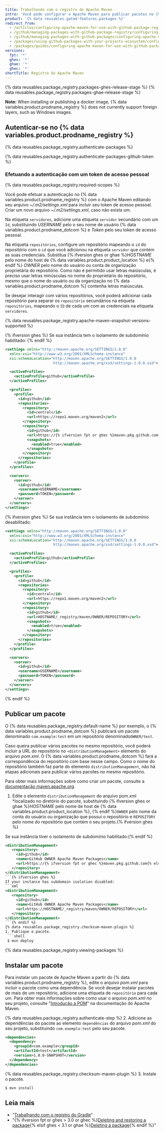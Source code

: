 ```yaml
---
title: Trabalhando com o registro do Apache Maven
intro: 'Você pode configurar o Apache Maven para publicar pacotes no {% data variables.product.prodname_registry %} e usar pacotes armazenados no {% data variables.product.prodname_registry %} como dependências em um projeto Java.'
product: '{% data reusables.gated-features.packages %}'
redirect_from:
  - /articles/configuring-apache-maven-for-use-with-github-package-registry
  - /github/managing-packages-with-github-package-registry/configuring-apache-maven-for-use-with-github-package-registry
  - /github/managing-packages-with-github-packages/configuring-apache-maven-for-use-with-github-packages
  - /packages/using-github-packages-with-your-projects-ecosystem/configuring-apache-maven-for-use-with-github-packages
  - /packages/guides/configuring-apache-maven-for-use-with-github-packages
versions:
  fpt: '*'
  ghes: '*'
  ghae: '*'
  ghec: '*'
shortTitle: Registro do Apache Maven
---
```


{% data reusables.package_registry.packages-ghes-release-stage %}
{% data reusables.package_registry.packages-ghae-release-stage %}

**Note:** When installing or publishing a docker image, {% data variables.product.prodname_registry %} does not currently support foreign layers, such as Windows images.

## Autenticar-se no {% data variables.product.prodname_registry %}

{% data reusables.package_registry.authenticate-packages %}

{% data reusables.package_registry.authenticate-packages-github-token %}

### Efetuando a autenticação com um token de acesso pessoal

{% data reusables.package_registry.required-scopes %}

Você pode efetuar a autenticação no {% data variables.product.prodname_registry %} com o Apache Maven editando seu arquivo *~/.m2/settings.xml* para incluir seu token de acesso pessoal. Criar um novo arquivo *~/.m2/settings.xml*, caso não exista um.

Na etiqueta `servidores`, adicione uma etiqueta `servidor` secundário com um `Id`, substituindo *USERNAME* pelo o seu nome de usuário {% data variables.product.prodname_dotcom %} e *Token* pelo seu token de acesso pessoal.

Na etiqueta `repositórios`, configure um repositório mapeando o `id` do repositório com o `id` que você adicionou na etiqueta `servidor` que contém as suas credenciais. Substitua {% ifversion ghes or ghae %}*HOSTNAME* pelo nome do host de {% data variables.product.product_location %} e{% endif %} *OWNER* pelo nome do usuário ou conta de organização proprietária do repositório. Como não é permitido usar letras maiúsculas, é preciso usar letras minúsculas no nome do proprietário do repositório, mesmo que o nome do usuário ou da organização no {% data variables.product.prodname_dotcom %} contenha letras maiúsculas.

Se desejar interagir com vários repositórios, você poderá adicionar cada repositório para separar os `repositório` secundários na etiqueta `repositórios`, mapeando o `ID` de cada um com as credenciais na etiqueta `servidores`.

{% data reusables.package_registry.apache-maven-snapshot-versions-supported %}

{% ifversion ghes %}
Se sua instância tem o isolamento de subdomínio habilitado:
{% endif %}

```xml
<settings xmlns="http://maven.apache.org/SETTINGS/1.0.0"
  xmlns:xsi="http://www.w3.org/2001/XMLSchema-instance"
  xsi:schemaLocation="http://maven.apache.org/SETTINGS/1.0.0
                      http://maven.apache.org/xsd/settings-1.0.0.xsd">

  <activeProfiles>
    <activeProfile>github</activeProfile>
  </activeProfiles>

  <profiles>
    <profile>
      <id>github</id>
      <repositories>
        <repository>
          <id>central</id>
          <url>https://repo1.maven.org/maven2</url>
        </repository>
        <repository>
          <id>github</id>
          <url>https://{% ifversion fpt or ghec %}maven.pkg.github.com{% else %}maven.HOSTNAME{% endif %}/OWNER/REPOSITORY</url>
          <snapshots>
            <enabled>true</enabled>
          </snapshots>
        </repository>
      </repositories>
    </profile>
  </profiles>

  <servers>
    <server>
      <id>github</id>
      <username>USERNAME</username>
      <password>TOKEN</password>
    </server>
  </servers>
</settings>
```

{% ifversion ghes %}
Se sua instância tem o isolamento de subdomínio desabilitado:

```xml
<settings xmlns="http://maven.apache.org/SETTINGS/1.0.0"
  xmlns:xsi="http://www.w3.org/2001/XMLSchema-instance"
  xsi:schemaLocation="http://maven.apache.org/SETTINGS/1.0.0
                      http://maven.apache.org/xsd/settings-1.0.0.xsd">

  <activeProfiles>
    <activeProfile>github</activeProfile>
  </activeProfiles>

  <profiles>
    <profile>
      <id>github</id>
      <repositories>
        <repository>
          <id>central</id>
          <url>https://repo1.maven.org/maven2</url>
        </repository>
        <repository>
          <id>github</id>
          <url>HOSTNAME/_registry/maven/OWNER/REPOSITORY</url>
          <snapshots>
            <enabled>true</enabled>
          </snapshots>
        </repository>
      </repositories>
    </profile>
  </profiles>

  <servers>
    <server>
      <id>github</id>
      <username>USERNAME</username>
      <password>TOKEN</password>
    </server>
  </servers>
</settings>
```
{% endif %}

## Publicar um pacote

O {% data reusables.package_registry.default-name %} por exemplo, o {% data variables.product.prodname_dotcom %} publicará um pacote denominado `com.example:test` em um repositório denominado`OWNER/test`.

Caso queira publicar vários pacotes no mesmo repositório, você poderá incluir a URL do repositório no `<distributionManagement>` elemento do arquivo *pom.xml*. O {% data variables.product.prodname_dotcom %} fará a correspondência do repositório com base nesse campo. Como o nome do repositório também faz parte do elemento `distributionManagement`, não há etapas adicionais para publicar vários pacotes no mesmo repositório.

Para obter mais informações sobre como criar um pacote, consulte a [documentação maven.apache.org](https://maven.apache.org/guides/getting-started/maven-in-five-minutes.html).

1. Edite o elemento `distributionManagement` do arquivo pom.xml</em> *localizado no diretório do pacote, substituindo {% ifversion ghes or ghae %}*HOSTNAME* pelo nome de host de {% data variables.product.product_location %}, {% endif %}`OWNER` pelo nome da conta do usuário ou organização que possui o repositório e `REPOSITORY` pelo nome do repositório que contém o seu projeto.{% ifversion ghes %}</p>

  Se sua instância tiver o isolamento de subdomínio habilitado:{% endif %}
  ```xml
  <distributionManagement>
     <repository>
       <id>github</id>
       <name>GitHub OWNER Apache Maven Packages</name>
       <url>https://{% ifversion fpt or ghec %}maven.pkg.github.com{% else %}maven.HOSTNAME{% endif %}/OWNER/REPOSITORY</url>
     </repository>
  </distributionManagement>
  ```{% ifversion ghes %}
  If your instance has subdomain isolation disabled:
  ```xml
  <distributionManagement>
     <repository>
       <id>github</id>
       <name>GitHub OWNER Apache Maven Packages</name>
       <url>https://HOSTNAME/_registry/maven/OWNER/REPOSITORY</url>
     </repository>
  </distributionManagement>
  ```{% endif %}
{% data reusables.package_registry.checksum-maven-plugin %}
1. Publique o pacote.
   ```shell
   $ mvn deploy
  ```
</li> </ol>

{% data reusables.package_registry.viewing-packages %}

## Instalar um pacote

Para instalar um pacote de Apache Maven a partir do {% data variables.product.prodname_registry %}, edite o arquivo *pom.xml* para incluir o pacote como uma dependência. Se você desejar instalar pacotes de mais de um repositório, adicione uma etiqueta de `repositório` para cada um. Para obter mais informações sobre como usar o arquivo *pom.xml* no seu projeto, consulte "[Introdução a POM](https://maven.apache.org/guides/introduction/introduction-to-the-pom.html)" na documentação do Apache Maven.

{% data reusables.package_registry.authenticate-step %}
2. Adicione as dependências do pacote ao elemento `dependências` do arquivo *pom.xml* do seu projeto, substituindo `com.exemplo:test` pelo seu pacote.

  ```xml
  <dependencies>
    <dependency>
      <groupId>com.example</groupId>
      <artifactId>test</artifactId>
      <version>1.0.0-SNAPSHOT</version>
    </dependency>
  </dependencies>
  ```
{% data reusables.package_registry.checksum-maven-plugin %}
3. Instale o pacote.

  ```shell
  $ mvn install
  ```

## Leia mais

- "[Trabalhando com o registro do Gradle](/packages/working-with-a-github-packages-registry/working-with-the-gradle-registry)"
- "{% ifversion fpt or ghes > 3.0 or ghec %}[Deleting and restoring a package](/packages/learn-github-packages/deleting-and-restoring-a-package){% elsif ghes < 3.1 or ghae %}[Deleting a package](/packages/learn-github-packages/deleting-a-package){% endif %}"

